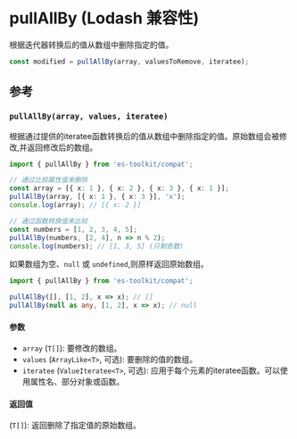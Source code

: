 # pullAllBy (Lodash 兼容性)

根据迭代器转换后的值从数组中删除指定的值。

```typescript
const modified = pullAllBy(array, valuesToRemove, iteratee);
```

## 参考

### `pullAllBy(array, values, iteratee)`

根据通过提供的iteratee函数转换后的值从数组中删除指定的值。原始数组会被修改,并返回修改后的数组。

```typescript
import { pullAllBy } from 'es-toolkit/compat';

// 通过比较属性值来删除
const array = [{ x: 1 }, { x: 2 }, { x: 3 }, { x: 1 }];
pullAllBy(array, [{ x: 1 }, { x: 3 }], 'x');
console.log(array); // [{ x: 2 }]

// 通过函数转换值来比较
const numbers = [1, 2, 3, 4, 5];
pullAllBy(numbers, [2, 4], n => n % 2);
console.log(numbers); // [1, 3, 5] (只剩奇数)
```

如果数组为空、`null` 或 `undefined`,则原样返回原始数组。

```typescript
import { pullAllBy } from 'es-toolkit/compat';

pullAllBy([], [1, 2], x => x); // []
pullAllBy(null as any, [1, 2], x => x); // null
```

#### 参数

- `array` (`T[]`): 要修改的数组。
- `values` (`ArrayLike<T>`, 可选): 要删除的值的数组。
- `iteratee` (`ValueIteratee<T>`, 可选): 应用于每个元素的iteratee函数。可以使用属性名、部分对象或函数。

#### 返回值

(`T[]`): 返回删除了指定值的原始数组。
